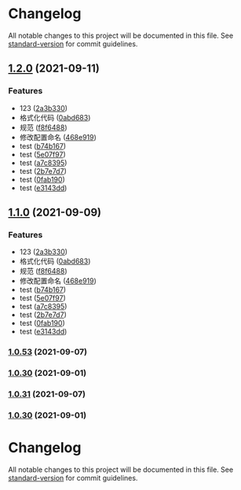 # Changelog

All notable changes to this project will be documented in this file. See [standard-version](https://github.com/conventional-changelog/standard-version) for commit guidelines.

## [1.2.0](https://github.com/mottzz87/tp-cli/compare/v1.0.52...v1.2.0) (2021-09-11)


### Features

* 123 ([2a3b330](https://github.com/mottzz87/tp-cli/commit/2a3b3301a38ba61c77ebcdab22fbf4bd58d9afb8))
* 格式化代码 ([0abd683](https://github.com/mottzz87/tp-cli/commit/0abd6836c033b708ad83b9fe3bd7e40bd92d69f1))
* 规范 ([f8f6488](https://github.com/mottzz87/tp-cli/commit/f8f6488c6fe8e5366be996f798ed4ba4d0138ae2))
* 修改配置命名 ([468e919](https://github.com/mottzz87/tp-cli/commit/468e91930f50991d95075494383960bb5cbec4ea))
* test ([b74b167](https://github.com/mottzz87/tp-cli/commit/b74b16780fe75c3d80214e63f4c1710a7352521d))
* test ([5e07f97](https://github.com/mottzz87/tp-cli/commit/5e07f974c4ee5fcfb2c0fdcd64fcf3c5ec4606d5))
* test ([a7c8395](https://github.com/mottzz87/tp-cli/commit/a7c8395ca2334c93e86d0d593dce1d2833fcd7e0))
* test ([2b7e7d7](https://github.com/mottzz87/tp-cli/commit/2b7e7d79596226ff87c2b97ea58834906a916e06))
* test ([0fab190](https://github.com/mottzz87/tp-cli/commit/0fab190ce136fd100a592b91e65c61fc28a26f4d))
* test ([e3143dd](https://github.com/mottzz87/tp-cli/commit/e3143dd1f594b495034adf67d4ff3599813db488))

## [1.1.0](https://github.com/mottzz87/tp-cli/compare/v1.0.44...v1.1.0) (2021-09-09)


### Features

* 123 ([2a3b330](https://github.com/mottzz87/tp-cli/commit/2a3b3301a38ba61c77ebcdab22fbf4bd58d9afb8))
* 格式化代码 ([0abd683](https://github.com/mottzz87/tp-cli/commit/0abd6836c033b708ad83b9fe3bd7e40bd92d69f1))
* 规范 ([f8f6488](https://github.com/mottzz87/tp-cli/commit/f8f6488c6fe8e5366be996f798ed4ba4d0138ae2))
* 修改配置命名 ([468e919](https://github.com/mottzz87/tp-cli/commit/468e91930f50991d95075494383960bb5cbec4ea))
* test ([b74b167](https://github.com/mottzz87/tp-cli/commit/b74b16780fe75c3d80214e63f4c1710a7352521d))
* test ([5e07f97](https://github.com/mottzz87/tp-cli/commit/5e07f974c4ee5fcfb2c0fdcd64fcf3c5ec4606d5))
* test ([a7c8395](https://github.com/mottzz87/tp-cli/commit/a7c8395ca2334c93e86d0d593dce1d2833fcd7e0))
* test ([2b7e7d7](https://github.com/mottzz87/tp-cli/commit/2b7e7d79596226ff87c2b97ea58834906a916e06))
* test ([0fab190](https://github.com/mottzz87/tp-cli/commit/0fab190ce136fd100a592b91e65c61fc28a26f4d))
* test ([e3143dd](https://github.com/mottzz87/tp-cli/commit/e3143dd1f594b495034adf67d4ff3599813db488))

### [1.0.53](https://github.com/mottzz87/tp-cli/compare/v1.0.44...v1.0.53) (2021-09-07)

### [1.0.30](https://github.com/mottzz87/tp-cli/compare/v1.0.28...v1.0.30) (2021-09-01)

### [1.0.31](https://github.com/mottzz87/tp-cli/compare/v1.0.44...v1.0.31) (2021-09-07)

### [1.0.30](https://github.com/mottzz87/tp-cli/compare/v1.0.28...v1.0.30) (2021-09-01)

# Changelog

All notable changes to this project will be documented in this file. See [standard-version](https://github.com/conventional-changelog/standard-version) for commit guidelines.
